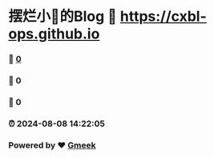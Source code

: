 # 摆烂小🍊的Blog :link: https://cxbl-ops.github.io 
### :page_facing_up: [0](https://cxbl-ops.github.io/tag.html) 
### :speech_balloon: 0 
### :hibiscus: 0 
### :alarm_clock: 2024-08-08 14:22:05 
### Powered by :heart: [Gmeek](https://github.com/Meekdai/Gmeek)
